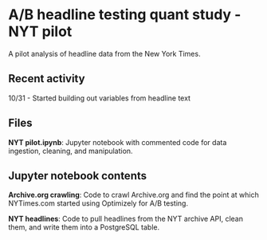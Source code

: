 # A/B headline testing quant study - NYT pilot
A pilot analysis of headline data from the New York Times.

## Recent activity
10/31 - Started building out variables from headline text

## Files
**NYT pilot.ipynb**: Jupyter notebook with commented code for data ingestion, cleaning, and manipulation.

## Jupyter notebook contents
**Archive.org crawling**: Code to crawl Archive.org and find the point at which NYTimes.com started using Optimizely for A/B testing.

**NYT headlines**: Code to pull headlines from the NYT archive API, clean them, and write them into a PostgreSQL table.
